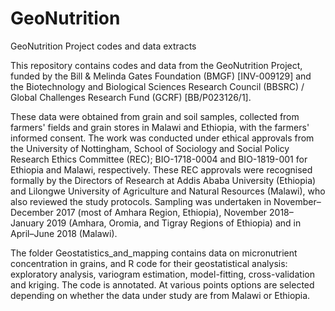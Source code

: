 # GeoNutrition
GeoNutrition Project codes and data extracts

This repository contains codes and data from the GeoNutrition Project, funded by the Bill & Melinda Gates Foundation (BMGF) 
[INV-009129] and the Biotechnology and Biological Sciences Research Council (BBSRC) / Global Challenges Research Fund (GCRF) [BB/P023126/1]. 

These data were obtained from grain and soil samples, collected from farmers' fields and grain stores in Malawi and Ethiopia, with the farmers' informed consent.  The work was conducted under ethical approvals from the University of Nottingham, School of Sociology and Social Policy Research Ethics Committee (REC); BIO-1718-0004 and BIO-1819-001 for Ethiopia and Malawi, respectively. These REC approvals were recognised formally by the Directors of Research at Addis Ababa University (Ethiopia) and Lilongwe University of Agriculture and Natural Resources (Malawi), who also reviewed the study protocols. Sampling was undertaken in November–December 2017 (most of Amhara Region, Ethiopia), November 2018–January 2019 (Amhara, Oromia, and Tigray Regions of Ethiopia) and in April–June 2018 (Malawi).

The folder Geostatistics_and_mapping contains data on micronutrient concentration in grains, and R code for their geostatistical analysis: exploratory analysis, variogram estimation, model-fitting, cross-validation and kriging.  The code is annotated.  At various points options are selected depending on whether the data under study are from Malawi or Ethiopia.
